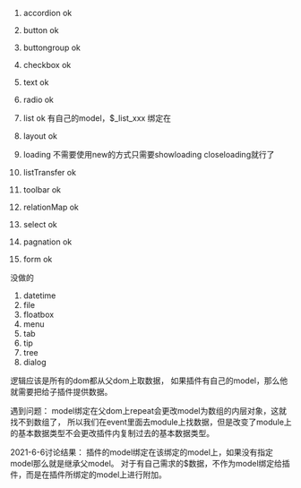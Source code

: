 1.  accordion ok
2.  button ok 
3.  buttongroup ok  
4.  checkbox ok  
5.  text ok  
6.  radio ok
7.  list ok  有自己的model，$_list_xxx 绑定在
8.  layout ok
9.  loading 不需要使用new的方式只需要showloading closeloading就行了
10. listTransfer ok
11. toolbar ok 
12. relationMap ok 
13. select ok
14. pagnation ok 




15. form ok


没做的
1. datetime
2. file
3. floatbox
4. menu
5. tab
6. tip
7. tree
8. dialog

逻辑应该是所有的dom都从父dom上取数据，
如果插件有自己的model，那么他就需要把给子插件提供数据。

遇到问题：
model绑定在父dom上repeat会更改model为数组的内层对象，这就找不到数组了，
所以我们在event里面去module上找数据，但是改变了module上的基本数据类型不会更改插件内复制过去的基本数据类型。


2021-6-6讨论结果：
插件的model绑定在该绑定的model上，如果没有指定model那么就是继承父model。
对于有自己需求的$数据，不作为model绑定给插件，而是在插件所绑定的model上进行附加。
